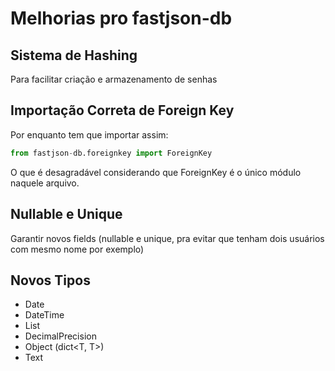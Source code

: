 # Melhorias pro fastjson-db #

## Sistema de Hashing ##

Para facilitar criação e armazenamento de senhas

## Importação Correta de Foreign Key ##

Por enquanto tem que importar assim:

```py
from fastjson-db.foreignkey import ForeignKey
```

O que é desagradável considerando que ForeignKey é o único módulo naquele arquivo.

## Nullable e Unique ##

Garantir novos fields (nullable e unique, pra evitar que tenham dois usuários com mesmo nome por exemplo)

## Novos Tipos ##

- Date
- DateTime
- List<T>
- DecimalPrecision
- Object (dict<T, T>)
- Text
